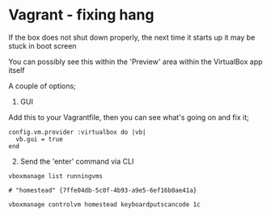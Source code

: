 Vagrant - fixing hang
=====================

If the box does not shut down properly, the next time it starts up it may be stuck in boot screen

You can possibly see this within the 'Preview' area within the VirtualBox app itself

A couple of options;

1. GUI

Add this to your Vagrantfile, then you can see what's going on and fix it;

```
config.vm.provider :virtualbox do |vb|
  vb.gui = true
end
```

2. Send the 'enter' command via CLI

```
vboxmanage list runningvms

# "homestead" {7ffe04db-5c0f-4b93-a9e5-6ef16b0ae41a}

vboxmanage controlvm homestead keyboardputscancode 1c

```
